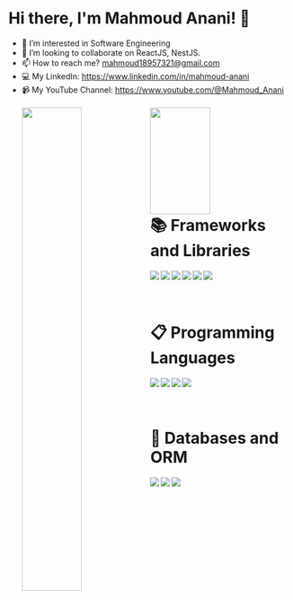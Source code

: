 # Hi there, I'm Mahmoud Anani! 👋

- 👀 I’m interested in Software Engineering
- 💞️ I’m looking to collaborate on ReactJS, NestJS.
- 📫 How to reach me? mahmoud18957321@gmail.com
- 💻 My LinkedIn: https://www.linkedin.com/in/mahmoud-anani
- 📹 My YouTube Channel: https://www.youtube.com/@Mahmoud_Anani
  <br/>
  <br/>
  <img align="left" width="47%" src="https://github-readme-stats.vercel.app/api?username=Mahmoud-Anani&show_icons=true&theme=gruvbox"/>
  <img align="left" width="47%" height="190" src="https://github-readme-stats.vercel.app/api/top-langs/?username=Mahmoud-Anani&layout=compact"/>
  <br/>
  <br/>
  <br/>
  <br/>
  <br/>
  <br/>
  <br/>
  <br/>

# 📚 Frameworks and Libraries

<img align="left" src="https://img.shields.io/badge/node.js-6DA55F?style=for-the-badge&logo=node.js&logoColor=white"/>
<img align="left" src="https://img.shields.io/badge/express.js-%23404d59.svg?style=for-the-badge&logo=express&logoColor=%2361DAFB"/>
<img align="left" src="https://img.shields.io/badge/nestjs-%23E0234E.svg?style=for-the-badge&logo=nestjs&logoColor=white"/>
<img align="left" src="https://img.shields.io/badge/react.js-6DA55F?style=for-the-badge&logo=react.js&logoColor=white"/>
<img align="left" src="https://img.shields.io/badge/react-native-6DA55F?style=for-the-badge&logo=react.js&logoColor=white"/>
<img align="left" src="https://img.shields.io/badge/next.js-black?style=for-the-badge&logo=next.js&badgeColor=010101"/><br/><br/>

<br/>

# 📋 Programming Languages

<img align="left" src="https://img.shields.io/badge/javascript-%23323330.svg?style=for-the-badge&logo=javascript&logoColor=%23F7DF1E"/>
<img align="left" src="https://img.shields.io/badge/typescript-%23007ACC.svg?style=for-the-badge&logo=typescript&logoColor=white"/>
<img align="left" src="https://img.shields.io/badge/php%23-%23239120.svg?style=for-the-badge&logo=php&logoColor=white"/>
<img align="left" src="https://img.shields.io/badge/vb%23-%23239120.svg?style=for-the-badge&logo=vb&logoColor=white"/>



<br/>
<br/>
<br/>

# 💾 Databases and ORM

<img align="left" src="https://img.shields.io/badge/MongoDB-%234ea94b.svg?style=for-the-badge&logo=mongodb&logoColor=white"/>
<img align="left" src="https://img.shields.io/badge/mysql-%23316192.svg?style=for-the-badge&logo=mysql&logoColor=white"/>
<img align="left" src="https://img.shields.io/badge/sql-%23316192.svg?style=for-the-badge&logo=sql&logoColor=white"/>


<br/>
<br/>
<br/>

<div style="display:none">
  ### Visitor
<table>
  <tr>
    <td>You are visitor</td>
    <td><img src="https://profile-counter.glitch.me/Mahmoud-Anani/count.svg" alt="" /></td>
  </tr>
</table>
</div>
